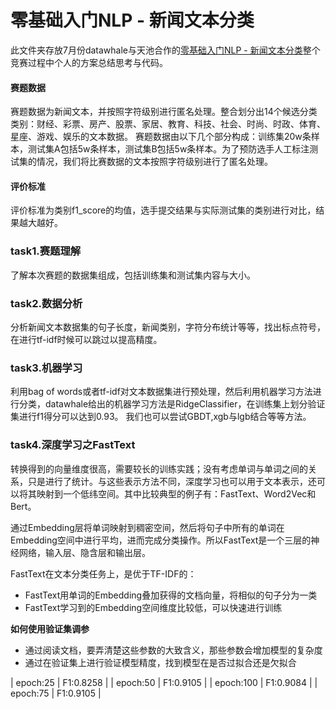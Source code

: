 # 零基础入门NLP - 新闻文本分类
此文件夹存放7月份datawhale与天池合作的[零基础入门NLP - 新闻文本分类](https://tianchi.aliyun.com/competition/entrance/531810/introduction/)整个竞赛过程中个人的方案总结思考与代码。

#### 赛题数据
赛题数据为新闻文本，并按照字符级别进行匿名处理。整合划分出14个候选分类类别：财经、彩票、房产、股票、家居、教育、科技、社会、时尚、时政、体育、星座、游戏、娱乐的文本数据。
赛题数据由以下几个部分构成：训练集20w条样本，测试集A包括5w条样本，测试集B包括5w条样本。为了预防选手人工标注测试集的情况，我们将比赛数据的文本按照字符级别进行了匿名处理。

#### 评价标准
评价标准为类别f1_score的均值，选手提交结果与实际测试集的类别进行对比，结果越大越好。

### task1.赛题理解
了解本次赛题的数据集组成，包括训练集和测试集内容与大小。

### task2.数据分析
分析新闻文本数据集的句子长度，新闻类别，字符分布统计等等，找出标点符号，在进行tf-idf时候可以跳过以提高精度。

### task3.机器学习 
利用bag of words或者tf-idf对文本数据集进行预处理，然后利用机器学习方法进行分类，datawhale给出的机器学习方法是RidgeClassifier，在训练集上划分验证集进行f1得分可以达到0.93。
我们也可以尝试GBDT,xgb与lgb结合等等方法。

### task4.深度学习之FastText
转换得到的向量维度很高，需要较长的训练实践；没有考虑单词与单词之间的关系，只是进行了统计。与这些表示方法不同，深度学习也可以用于文本表示，还可以将其映射到一个低纬空间。其中比较典型的例子有：FastText、Word2Vec和Bert。

通过Embedding层将单词映射到稠密空间，然后将句子中所有的单词在Embedding空间中进行平均，进而完成分类操作。所以FastText是一个三层的神经网络，输入层、隐含层和输出层。

FastText在文本分类任务上，是优于TF-IDF的：
- FastText用单词的Embedding叠加获得的文档向量，将相似的句子分为一类
- FastText学习到的Embedding空间维度比较低，可以快速进行训练

**如何使用验证集调参**
- 通过阅读文档，要弄清楚这些参数的大致含义，那些参数会增加模型的复杂度
- 通过在验证集上进行验证模型精度，找到模型在是否过拟合还是欠拟合

| epoch:25 | F1:0.8258 |
| epoch:50 | F1:0.9105 |
| epoch:100 | F1:0.9084 |
| epoch:75 | F1:0.9105 |
